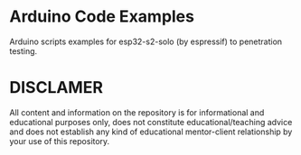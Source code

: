 # Arduino Code Examples 
Arduino scripts examples for esp32-s2-solo (by espressif) to penetration testing.

# DISCLAMER
All content and information on the repository is for informational and educational purposes only, does not constitute educational/teaching advice and does not establish any kind of educational mentor-client relationship by your use of this repository.
